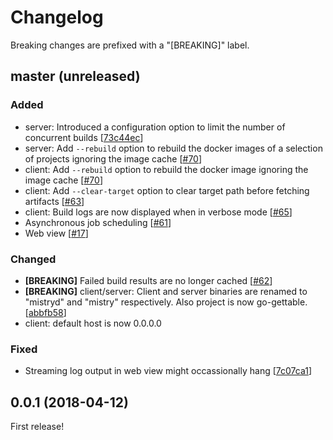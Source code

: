 # Changelog

Breaking changes are prefixed with a "[BREAKING]" label.

## master (unreleased)

### Added

- server: Introduced a configuration option to limit the number of concurrent builds [[73c44ec](https://github.com/skroutz/mistry/commit/73c44ecc924260ccf61bad220eb26cd51a1f30d6)]
- server: Add `--rebuild` option to rebuild the docker images of a selection of projects ignoring the image cache [[#70](https://github.com/skroutz/mistry/pull/70)]
- client: Add `--rebuild` option to rebuild the docker image ignoring the image cache [[#70](https://github.com/skroutz/mistry/pull/70)]
- client: Add `--clear-target` option to clear target path before fetching
  artifacts [[#63](https://github.com/skroutz/mistry/pull/63)]
- client: Build logs are now displayed when in verbose mode [[#65](https://github.com/skroutz/mistry/pull/65)]
- Asynchronous job scheduling [[#61](https://github.com/skroutz/mistry/pull/61)]
- Web view [[#17](https://github.com/skroutz/mistry/pull/17)]

### Changed

- **[BREAKING]** Failed build results are no longer cached [[#62](https://github.com/skroutz/mistry/pull/62)]
- **[BREAKING]** client/server: Client and server binaries are renamed to "mistryd" and "mistry" respectively.
  Also project is now go-gettable. [[abbfb58](https://github.com/skroutz/mistry/commit/abbfb58d5a2aaf3eaebf9408d81ec7d459326416)]
- client: default host is now 0.0.0.0

### Fixed

- Streaming log output in web view might occassionally hang [[7c07ca1](7c07ca177639cd6be7f9a860fb39c01370f35779)]

## 0.0.1 (2018-04-12)

First release!
